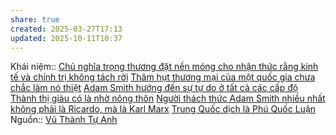 ```yaml
---
share: true
created: 2025-03-27T17:13
updated: 2025-10-11T10:37
---
```

Khái niệm:: 
[Chủ nghĩa trọng thương đặt nền móng cho nhận thức rằng kinh tế và chính trị không tách rời](../Tr%E1%BB%8Dng%20th%C6%B0%C6%A1ng/Ch%E1%BB%A7%20ngh%C4%A9a%20tr%E1%BB%8Dng%20th%C6%B0%C6%A1ng%20%C4%91%E1%BA%B7t%20n%E1%BB%81n%20m%C3%B3ng%20cho%20nh%E1%BA%ADn%20th%E1%BB%A9c%20r%E1%BA%B1ng%20kinh%20t%E1%BA%BF%20v%C3%A0%20ch%C3%ADnh%20tr%E1%BB%8B%20kh%C3%B4ng%20t%C3%A1ch%20r%E1%BB%9Di.md)
[Thâm hụt thương mại của một quốc gia chưa chắc làm nó thiệt](./Th%C3%A2m%20h%E1%BB%A5t%20th%C6%B0%C6%A1ng%20m%E1%BA%A1i%20c%E1%BB%A7a%20m%E1%BB%99t%20qu%E1%BB%91c%20gia%20ch%C6%B0a%20ch%E1%BA%AFc%20l%C3%A0m%20n%C3%B3%20thi%E1%BB%87t.md)
[Adam Smith hướng đến sự tự do ở tất cả các cấp độ](./Adam%20Smith%20h%C6%B0%E1%BB%9Bng%20%C4%91%E1%BA%BFn%20s%E1%BB%B1%20t%E1%BB%B1%20do%20%E1%BB%9F%20t%E1%BA%A5t%20c%E1%BA%A3%20c%C3%A1c%20c%E1%BA%A5p%20%C4%91%E1%BB%99.md)
[Thành thị giàu có là nhờ nông thôn](./Th%C3%A0nh%20th%E1%BB%8B%20gi%C3%A0u%20c%C3%B3%20l%C3%A0%20nh%E1%BB%9D%20n%C3%B4ng%20th%C3%B4n.md)
[Người thách thức Adam Smith nhiều nhất không phải là Ricardo, mà là Karl Marx](./Ng%C6%B0%E1%BB%9Di%20th%C3%A1ch%20th%E1%BB%A9c%20Adam%20Smith%20nhi%E1%BB%81u%20nh%E1%BA%A5t%20kh%C3%B4ng%20ph%E1%BA%A3i%20l%C3%A0%20Ricardo,%20m%C3%A0%20l%C3%A0%20Karl%20Marx.md)
[Trung Quốc dịch là Phú Quốc Luận](Trung%20Qu%E1%BB%91c%20d%E1%BB%8Bch%20l%C3%A0%20Ph%C3%BA%20Qu%E1%BB%91c%20Lu%E1%BA%ADn.md)
Nguồn:: [Vũ Thành Tự Anh](V%C5%A9%20Th%C3%A0nh%20T%E1%BB%B1%20Anh.md)